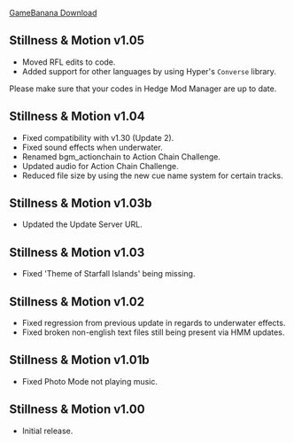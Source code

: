 [GameBanana Download](https://gamebanana.com/mods/download/434496)

## Stillness & Motion v1.05
- Moved RFL edits to code.
- Added support for other languages by using Hyper's `Converse` library.

Please make sure that your codes in Hedge Mod Manager are up to date.

## Stillness & Motion v1.04
- Fixed compatibility with v1.30 (Update 2).
- Fixed sound effects when underwater.
- Renamed bgm_actionchain to Action Chain Challenge.
- Updated audio for Action Chain Challenge.
- Reduced file size by using the new cue name system for certain tracks.

## Stillness & Motion v1.03b
- Updated the Update Server URL.

## Stillness & Motion v1.03
- Fixed 'Theme of Starfall Islands' being missing.

## Stillness & Motion v1.02
- Fixed regression from previous update in regards to underwater effects.
- Fixed broken non-english text files still being present via HMM updates.

## Stillness & Motion v1.01b
- Fixed Photo Mode not playing music.

## Stillness & Motion v1.00
- Initial release.
